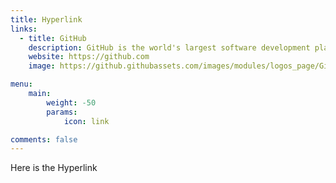 ```yaml
---
title: Hyperlink
links:
  - title: GitHub
    description: GitHub is the world's largest software development platform.
    website: https://github.com
    image: https://github.githubassets.com/images/modules/logos_page/GitHub-Mark.png

menu:
    main: 
        weight: -50
        params:
            icon: link

comments: false
---
```


Here is the Hyperlink